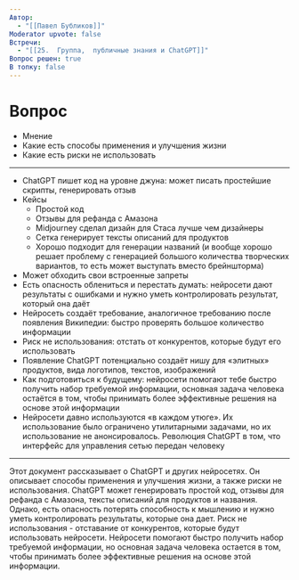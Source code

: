 ```yaml
---
Автор:
  - "[[Павел Бубликов]]"
Moderator upvote: false
Встречи:
  - "[[25.  Группа,  публичные знания и ChatGPT]]"
Вопрос решен: true
В топку: false
---
```

# Вопрос

- Мнение
- Какие есть способы применения и улучшения жизни
- Какие есть риски не использовать

---

- ChatGPT пишет код на уровне джуна: может писать простейшие скрипты, генерировать отзыв
- Кейсы
    - Простой код
    - Отзывы для рефанда с Амазона
    - Midjourney сделал дизайн для Стаса лучше чем дизайнеры
    - Сетка генерирует тексты описаний для продуктов
    - Хорошо подходит для генерации названий (и вообще хорошо решает проблему с генерацией большого количества творческих вариантов, то есть может выступать вместо брейншторма)
- Может обходить свои встроенные запреты
- Есть опасность облениться и перестать думать: нейросети дают результаты с ошибками и нужно уметь контролировать результат, который она даёт
- Нейросеть создаёт требование, аналогичное требованию после появления Википедии: быстро проверять большое количество информации
- Риск не использования: отстать от конкурентов, которые будут его использовать
- Появление ChatGPT потенциально создаёт нишу для «элитных» продуктов, вида логотипов, текстов, изображений
- Как подготовиться к будущему: нейросети помогают тебе быстро получить набор требуемой информации, основная задача человека остаётся в том, чтобы принимать более эффективные решения на основе этой информации
- Нейросети давно используются «в каждом утюге». Их использование было ограничено утилитарными задачами, но их использование не анонсировалось. Революция ChatGPT в том, что интерфейс для управления сетью передан человеку

---

Этот документ рассказывает о ChatGPT и других нейросетях. Он описывает способы применения и улучшения жизни, а также риски не использования. ChatGPT может генерировать простой код, отзывы для рефанда с Амазона, тексты описаний для продуктов и названия. Однако, есть опасность потерять способность к мышлению и нужно уметь контролировать результаты, которые она дает. Риск не использования - отставание от конкурентов, которые будут использовать нейросети. Нейросети помогают быстро получить набор требуемой информации, но основная задача человека остается в том, чтобы принимать более эффективные решения на основе этой информации.